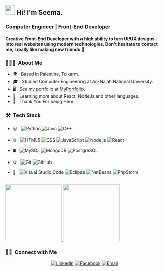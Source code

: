 <h2><img src="https://user-images.githubusercontent.com/18350557/176309783-0785949b-9127-417c-8b55-ab5a4333674e.gif" width="30px"> Hi! I'm Seema.</h2>

<h3> Computer Engineer | Front-End Developer </h3>
<h4>Creative Front-End Developer with a high ability to turn UI/UX designs into real websites using modern technologies. Don't hesitate to contact me, I really like making new friends 🤗 </h4>
<h3> 👩🏻‍💻 &nbsp;About Me </h3>

- 🌍 &nbsp; Based in Palestine, Tulkarm.
- 🎓 &nbsp; Studied Computer Engineering at An-Najah National University.
- 🖥️ &nbsp; See my portfolio at [MyPortfolio](https://seema-nassar.netlify.app).
- 🧠 &nbsp; Learning more about React, NodeJs and other languages.
- 🤗 &nbsp; Thank You For being Here.

<h3> 🛠 &nbsp;Tech Stack</h3>

- 💻 &nbsp;
  ![Python](https://img.shields.io/badge/-Python-333333?style=flat&logo=python)
  ![Java](https://img.shields.io/badge/-Java-333333?style=flat&logo=Java&logoColor=007396)
  ![C++](https://img.shields.io/badge/-C++-333333?style=flat&logo=C%2B%2B&logoColor=00599C)
- 🌐 &nbsp;
  ![HTML5](https://img.shields.io/badge/-HTML5-333333?style=flat&logo=HTML5)
  ![CSS](https://img.shields.io/badge/-CSS-333333?style=flat&logo=CSS3&logoColor=1572B6)
  ![JavaScript](https://img.shields.io/badge/-JavaScript-333333?style=flat&logo=javascript)
  ![Node.js](https://img.shields.io/badge/-Node.js-333333?style=flat&logo=node.js)
  ![React](https://img.shields.io/badge/-React-333333?style=flat&logo=react)
- 🛢 &nbsp;
  ![MySQL](https://img.shields.io/badge/-MySQL-333333?style=flat&logo=mysql)
  ![MongoDB](https://img.shields.io/badge/-MongoDB-333333?style=flat&logo=mongodb)
  ![PostgreSQL](https://img.shields.io/badge/-PostgreSQL-333333?style=flat&logo=postgresql)

- ⚙️ &nbsp;
  ![Git](https://img.shields.io/badge/-Git-333333?style=flat&logo=git)
  ![GitHub](https://img.shields.io/badge/-GitHub-333333?style=flat&logo=github)
- 🔧 &nbsp;
 ![Visual Studio Code](https://img.shields.io/badge/-Visual%20Studio%20Code-333333?style=flat&logo=visual-studio-code&logoColor=007ACC)
 ![Eclipse](https://img.shields.io/badge/-Eclipse-333333?style=flat&logo=eclipse-ide&logoColor=2C2255)
 ![NetBeans](https://img.shields.io/badge/-NetBeans-333333?style=flat&logo=apache-netbeans-ide&logoColor=1B6AC6)
 ![PhpStorm](https://img.shields.io/badge/-PhpStorm-333333?style=flat&logo=phpstorm&logoColor=blue)

<br/>

<a href="https://github.com/SeemaNassar">
  <img height="180em" src="https://github-readme-stats.vercel.app/api?username=SeemaNassar&theme=buefy&show_icons=true" />
  <img height="180em" src="https://github-readme-stats.vercel.app/api/top-langs/?username=SeemaNassar&theme=buefy&layout=compact" />
</a>

<br/>

<h3> 🤝🏻 &nbsp;Connect with Me </h3>

<p align="center">
  <a href="https://www.linkedin.com/in/seema-nassar-43698224b/"><img alt="LinkedIn" src="https://img.shields.io/badge/LinkedIn-Seema%20Nassar-2196f3?style=flat-square&logo=linkedin&logoColor=white"></a>
  <a href="https://www.facebook.com/sema.nassar.7/"><img alt="Facebook" src="https://img.shields.io/badge/Facebook-seemanassar-9c27b0?style=flat-square&logo=facebook&logoColor=white"></a>
  <a href="#" onclick="copyToClipboard('seemanassar3@gmail.com'); return false;">
    <img alt="Email" src="https://img.shields.io/badge/Email-seemanassar3@gmail.com-ff5722?style=flat-square&logo=gmail&logoColor=white">
  </a>
</p>

<script>
  function copyToClipboard(text) {
    var dummyInput = document.createElement('input');
    document.body.appendChild(dummyInput);
    dummyInput.value = text;
    dummyInput.select();
    document.execCommand('copy');
    document.body.removeChild(dummyInput);
    alert('Email copied to clipboard: ' + text);
  }
</script>



